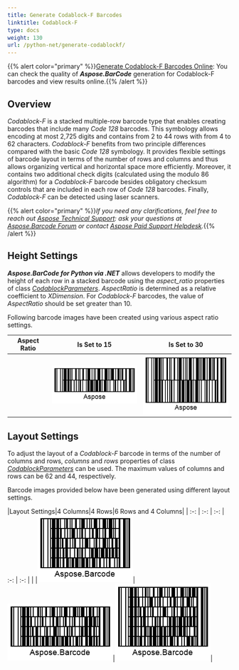 ```yaml
---
title: Generate Codablock-F Barcodes
linktitle: Codablock-F
type: docs
weight: 130
url: /python-net/generate-codablockf/
---
```

{{% alert color="primary" %}}[Generate Codablock-F Barcodes Online](https://products.aspose.app/barcode/generate/codablock?type=codablockf): You can check the quality of ***Aspose.BarCode*** generation for Codablock-F barcodes and view results online.{{% /alert %}}

## **Overview**
*Codablock-F* is a stacked multiple-row barcode type that enables creating barcodes that include many *Code 128* barcodes. This symbology allows encoding at most 2,725 digits and contains from 2 to 44 rows with from 4 to 62 characters. *Codablock-F* benefits from two principle differences compared with the basic *Code 128* symbology. It provides flexible settings of barcode layout in terms of the number of rows and columns and thus allows organizing vertical and horizontal space more efficiently. Moreover, it contains two additional check digits (calculated using the modulo 86 algorithm) for a *Codablock-F* barcode besides obligatory checksum controls that are included in each row of *Code 128* barcodes. Finally, *Codablock-F* can be detected using laser scanners.
  
{{% alert color="primary" %}}*If you need any clarifications, feel free to reach out [Aspose Technical Support](/barcode/python-net/technical-support/): ask your questions at [Aspose.Barcode Forum](https://forum.aspose.com/c/barcode/13) or contact [Aspose Paid Support Helpdesk](https://helpdesk.aspose.com/).*{{% /alert %}}
  
## **Height Settings**

***Aspose.BarCode for Python via .NET*** allows developers to modify the height of each row in a stacked barcode using the *aspect_ratio* properties of class [*CodablockParameters*](/barcode/python-net/api-reference/aspose.barcode.generation/codablockparameters/). *AspectRatio* is determined as a relative coefficient to *XDimension*. For *Codablock-F* barcodes, the value of *AspectRatio* should be set greater than 10.  
  
Following barcode images have been created using various aspect ratio settings. 
  
|Aspect Ratio|Is Set to 15|Is Set to 30|
| :-: | :-: | :-: |
| |<img src="codablockfaspectratio15.png">|<img src="codablockfaspectratio30.png">|
  

## **Layout Settings**
To adjust the layout of a *Codablock-F* barcode in terms of the number of columns and rows, *columns* and *rows* properties of class [*CodablockParameters*](/barcode/python-net/api-reference/aspose.barcode.generation/codablockparameters/) can be used. The maximum values of columns and rows can be 62 and 44, respectively.  
  
Barcode images provided below have been generated using different layout settings.
  
|Layout Settings|4 Columns|4 Rows|6 Rows and 4 Columns|
| :-: | :-: | :-: | :-: | :-: |
| |<img src="codablockfcol4.png">|<img src="codablockfrow4.png">|<img src="codablockfrow6col4.png">|
  

